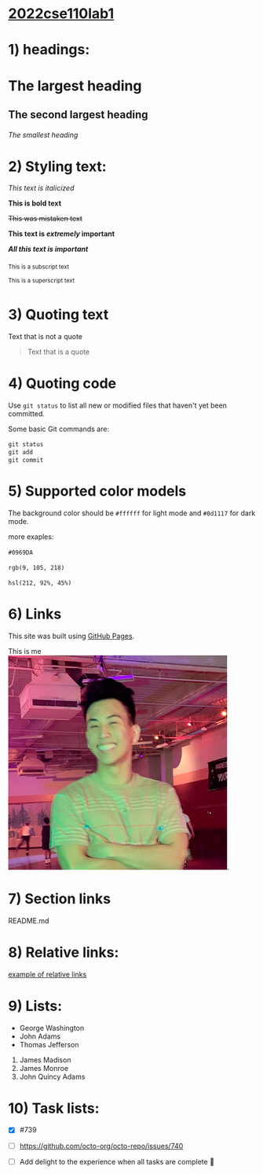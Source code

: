 # [2022cse110lab1](https://github.com/daz005/2022cse110lab1)

# 1) headings:
# The largest heading
## The second largest heading
###### The smallest heading


# 2) Styling text:

*This text is italicized*

**This is bold text**

~~This was mistaken text~~

**This text is _extremely_ important**

***All this text is important***

<sub>This is a subscript text</sub>

<sup>This is a superscript text</sup>


# 3) Quoting text

Text that is not a quote

> Text that is a quote


# 4) Quoting code

Use `git status` to list all new or modified files that haven't yet been committed.

Some basic Git commands are:
```
git status
git add
git commit
```

# 5) Supported color models

The background color should be `#ffffff` for light mode and `#0d1117` for dark mode.

more exaples: 

`#0969DA`

`rgb(9, 105, 218)`

`hsl(212, 92%, 45%)`

# 6) Links

This site was built using [GitHub Pages](https://pages.github.com/).

This is me ![Derek Zhu](./me.png).

# 7) Section links

README.md

# 8) Relative links:

[example of relative links](./README.md)

# 9) Lists:

- George Washington
- John Adams
- Thomas Jefferson

1. James Madison
2. James Monroe
3. John Quincy Adams

# 10) Task lists:

- [x] #739
- [ ] https://github.com/octo-org/octo-repo/issues/740
- [ ] Add delight to the experience when all tasks are complete :tada:





